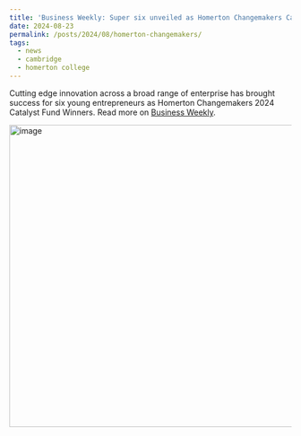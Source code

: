 ```yaml
---
title: 'Business Weekly: Super six unveiled as Homerton Changemakers Catalyst Fund winners'
date: 2024-08-23
permalink: /posts/2024/08/homerton-changemakers/
tags:
  - news
  - cambridge
  - homerton college
---
```


Cutting edge innovation across a broad range of enterprise has brought success for six young entrepreneurs as Homerton Changemakers 2024 Catalyst Fund Winners. Read more on [Business Weekly](https://www.businessweekly.co.uk/posts/super-six-unveiled-as-homerton-changemakers-catalyst-fund-winners).

<img width="539" alt="image" src="https://github.com/user-attachments/assets/357bee9b-5e5c-40ee-a5fe-a6999cd15da2" />
